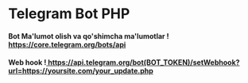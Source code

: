 <h1>Telegram Bot PHP</h1>

<h4>Bot Ma'lumot olish va qo'shimcha ma'lumotlar !<a href="https://core.telegram.org/bots/api"> https://core.telegram.org/bots/api</a></h4>
<h4>Web hook !<a href="https://api.telegram.org/bot(BOT_TOKEN)/setWebhook?url=https://yoursite.com/your_update.php"> https://api.telegram.org/bot(BOT_TOKEN)/setWebhook?url=https://yoursite.com/your_update.php</a>
</h4>
